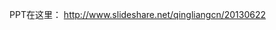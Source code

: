 <!--
author: admin
date: 2013-06-25
title: [架构]简单介绍一下明朝的日志处理服务的历史
tags: Erlang,日志
category: Erlang,架构
status: publish
summary: PPT在这里：http://www.slideshare.net/qingliangcn/20130622
-->

PPT在这里：
http://www.slideshare.net/qingliangcn/20130622